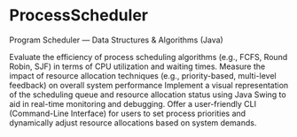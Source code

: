 # ProcessScheduler

Program Scheduler — Data Structures & Algorithms (Java)

Evaluate the efficiency of process scheduling algorithms (e.g., FCFS, Round Robin, SJF) in terms of CPU utilization and waiting times.
Measure the impact of resource allocation techniques (e.g., priority-based, multi-level feedback) on overall system performance
Implement a visual representation of the scheduling queue and resource allocation status using Java Swing to aid in real-time monitoring and debugging.
Offer a user-friendly CLI (Command-Line Interface) for users to set process priorities and dynamically adjust resource allocations based on system demands.
